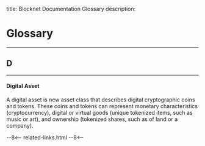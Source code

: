 title: Blocknet Documentation Glossary
description:

# Glossary

---

## D

---

#### Digital Asset
A digital asset is new asset class that describes digital cryptographic coins and tokens. These coins and tokens can represent monetary characteristics (cryptocurrency), digital or virtual goods (unique tokenized items, such as music or art), and ownership (tokenized shares, such as of land or a company). 



<!--

blockchain
block
block reward
mint
service node
staking
proof of stake
BLOCK
interoperability
blocknet
blocknet protocol
block dx
decentralized exchange
xbridge
xrouter
xcloud
superblock
proposal
open source
wallet
syncing
lite wallet
multi wallet
address
input uxto
non-custodial
xwallets
snode
naked node
confirmations

-->







<!-- 
======= Start: Related Links Section =======
- This is the related links section at the bottom of each page.
- It lists the links in the relatedLinks array variable below.
	Example: relatedLinks = [{"name":"Blocknet Website","link":"https://blocknet.co"},{"name":"API Docs","link":"https://api.blocknet.co"}];
- If the array is empty, ie. relatedLinks = [], then the related links section will not be displayed.
related-links.html
- The template and logic for the related links section can be found in docs/snippets/related-links.html
- The base path is defaulted to docs/snippets/, which can be edited in the mkdocs.yml file
- The template and logic is linked with markdown_extensions: pymdownx.snippets
-->
<script type="text/javascript">
var relatedLinks = [];
</script>

--8<--
related-links.html
--8<-- 
<!-- 
======= End: Related Links Section ======= 
-->





